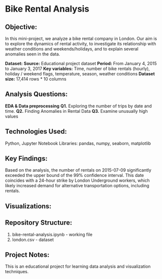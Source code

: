 # Bike Rental Analysis

## Objective:
In this mini-project, we analyze a bike rental company in London.
Our aim is to explore the dynamics of rental activity, to investigate its relationship with weather conditions and weekends/holidays, and to explain several anomalies seen in the data.

**Dataset:**
**Source:** Educational project dataset
**Period:** From January 4, 2015 to January 3, 2017
**Key variables:** Time, number of bike rentals (hourly), holiday / weekend flags, temperature, season, weather conditions
**Dataset size:** 17,414 rows * 10 columns

## Analysis Questions:
**EDA & Data preprocessing**
**Q1.** Exploring the number of trips by date and time.
**Q2.** Finding Anomalies in Rental Data
**Q3.** Examine unusually high values

## Technologies Used:
Python, Jupyter Notebook
Libraries: pandas, numpy, seaborn, matplotlib

## Key Findings:
Based on the analysis, the number of rentals on 2015-07-09 significantly exceeded the upper bound of the 99% confidence interval.
This date coincides with a 24-hour strike by London Underground workers, which likely increased demand for alternative transportation options, including rentals.

## Visualizations:

## Repository Structure:
1. bike-rental-analysis.ipynb - working file
2. london.csv - dataset

## Project Notes:
This is an educational project for learning data analysis and visualization techniques.
